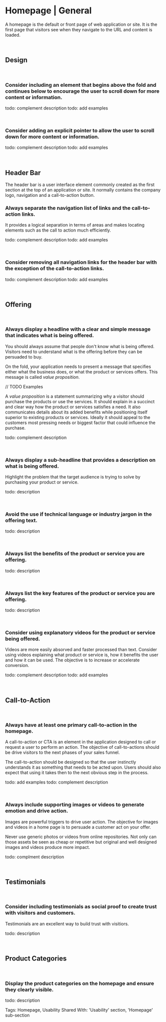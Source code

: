 # Homepage | General

A homepage is the default or front page of web application or site. It is the first page that visitors see when they navigate to the URL and content is loaded.

<br>


## Design
<br>


### Consider including an element that begins above the fold and continues below to encourage the user to scroll down for more content or information.

todo: complement description
todo: add examples

<br>


### Consider adding an explicit pointer to allow the user to scroll down for more content or information.

todo: complement description
todo: add examples

<br>


## Header Bar
The header bar is a user interface element commonly created as the first section at the top of an application or site. It normally contains the company logo, navigation and a
call-to-action button.
<br>


### Always separate the navigation list of links and the call-to-action links.

It provides a logical separation in terms of areas and makes locating elements such as the call to action much efficiently.

todo: complement description
todo: add examples

<br>


### Consider removing all navigation links for the header bar with the exception of the call-to-action links.

todo: complement description
todo: add examples

<br>


## Offering
<br>


### Always display a headline with a clear and simple message that indicates what is being offered.

You should always assume that people don't know what is being offered. Visitors need to understand what is the offering before they can be persuaded to buy.

On the fold, your application needs to present a message that specifies either what the business does, or what the product or services offers. This message is
called _value proposition_.

// TODO Examples

A _value proposition_ is a statement summarizing why a visitor should purchase the products or use the services. It should explain in a succinct and clear way how
the product or services satisfies a need. It also communicates details about its added benefits while positioning itself superior to existing products or services. Ideally
it should appeal to the customers most pressing needs or biggest factor that could influence the purchase.

todo: complement description

<br>


### Always display a sub-headline that provides a description on what is being offered.

Highlight the problem that the target audience is trying to solve by purchasing your product or service.

todo: description

<br>


### Avoid the use if technical language or industry jargon in the offering text.

todo: description

<br>


### Always list the benefits of the product or service you are offering.

todo: description

<br>


### Always list the key features of the product or service you are offering.

todo: description

<br>


### Consider using explanatory videos for the product or service being offered.

Videos are more easily absorved and faster processed than text. Consider using videos explaining what product or service is, how it benefits the user and how it
can be used. The objective is to increase or accelerate conversion.

todo: complement description
todo: add examples

<br>


## Call-to-Action
<br>


### Always have at least one primary call-to-action in the homepage.

A call-to-action or CTA is an element in the application designed to call or request a user to perform an action. The objective of call-to-actions
should be drive visitors to the next phases of your sales funnel.

The call-to-action should be designed so that the user instinctly understands it as something that needs to be acted upon. Users should also expect
that using it takes then to the next obvious step in the process.

todo: add examples
todo: complement description

<br>


### Always include supporting images or videos to generate emotion and drive action.

Images are powerful triggers to drive user action. The objective for images and videos in a home page is to persuade a customer act on your offer.

Never use generic photos or videos from online repositories. Not only can those assets be seen as cheap or repetitive but original and well designed images and 
videos produce more impact.

todo: complment description

<br>


## Testimonials
<br>


### Consider including testimonials as social proof to create trust with visitors and customers.

Testimonials are an excellent way to build trust with visitiors.

todo: description

<br>


## Product Categories
<br>


### Display the product categories on the homepage and ensure they clearly visible.

todo: description

Tags: Homepage, Usability
Shared With: 'Usability' section, 'Homepage' sub-section

<br>